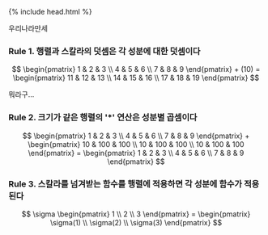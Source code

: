 {% include head.html %}

우리나라만세

### Rule 1. 행렬과 스칼라의 덧셈은 각 성분에 대한 덧셈이다

$$
\begin{pmatrix} 1 & 2 & 3 \\ 4 & 5 & 6 \\ 7 & 8 & 9 \end{pmatrix} + (10) = \begin{pmatrix} 11 & 12 & 13 \\ 14 & 15 & 16 \\ 17 & 18 & 19 \end{pmatrix}
$$

뭐라구...

### Rule 2. 크기가 같은 행렬의 '*' 연산은 성분별 곱셈이다
$$
\begin{pmatrix} 1 & 2 & 3 \\ 4 & 5 & 6 \\ 7 & 8 & 9 \end{pmatrix} + \begin{pmatrix} 10 & 100 & 100 \\ 10 & 100 & 100 \\ 10 & 100 & 100 \end{pmatrix} = \begin{pmatrix} 1 & 2 & 3 \\ 4 & 5 & 6 \\ 7 & 8 & 9 \end{pmatrix}
$$

### Rule 3. 스칼라를 넘겨받는 함수를 행렬에 적용하면 각 성분에 함수가 적용된다
$$
\sigma \begin{pmatrix} 1 \\ 2 \\ 3 \end{pmatrix} = \begin{pmatrix} \sigma(1) \\ \sigma(2) \\ \sigma(3) \end{pmatrix}
$$
